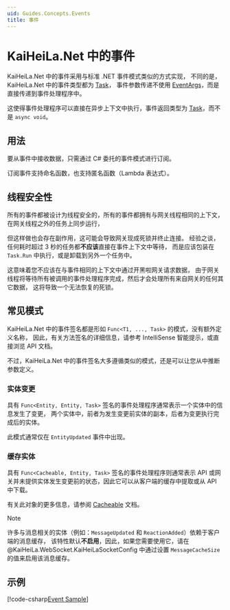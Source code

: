 ```yaml
---
uid: Guides.Concepts.Events
title: 事件
---
```


# KaiHeiLa.Net 中的事件

KaiHeiLa.Net 中的事件采用与标准 .NET 事件模式类似的方式实现，
不同的是，KaiHeiLa.Net 中的事件类型都为 [Task]，
事件参数传递不使用 [EventArgs]，而是直接传递到事件处理程序中。

这使得事件处理程序可以直接在异步上下文中执行，事件返回类型为 
[Task]，而不是 `async void`。

[Task]: https://docs.microsoft.com/dotnet/api/system.threading.tasks.task
[EventArgs]: https://docs.microsoft.com/dotnet/api/system.eventargs

## 用法

要从事件中接收数据，只需通过 C# 委托的事件模式进行订阅。

订阅事件支持命名函数，也支持匿名函数（Lambda 表达式）。

## 线程安全性

所有的事件都被设计为线程安全的，所有的事件都拥有与网关线程相同的上下文，
在网关线程之外的任务上同步运行，

但这样做也会存在副作用，这可能会导致网关现成死锁并终止连接。
经验之谈，任何耗时超过 3 秒的任务都**不应该**直接在事件上下文中等待，
而是应该包装在 `Task.Run` 中执行，或是卸载到另外一个任务中。

这意味着您不应该在与事件相同的上下文中通过开黑啦网关请求数据，
由于网关线程将等待所有被调用的事件处理程序完成，然后才会处理所有来自网关的任何其它数据，
这将导致一个无法恢复的死锁。

## 常见模式

KaiHeiLa.Net 中的事件签名都是形如 `Func<T1, ..., Task>` 的模式，没有额外定义名称，
因此，有关方法签名的详细信息，请参考 IntelliSense 智能提示，或直接浏览 API 文档。

不过，KaiHeiLa.Net 中的事件签名大多遵循类似的模式，还是可以让您从中推断参数定义。

### 实体变更

具有 `Func<Entity, Entity, Task>` 签名的事件处理程序通常表示一个实体中的信息发生了变更，
两个实体中，前者为发生变更前实体的副本，后者为变更执行完成后的实体。

此模式通常仅在 `EntityUpdated` 事件中出现。

### 缓存实体

具有 `Func<Cacheable, Entity, Task>` 签名的事件处理程序则通常表示 API
或网关并未提供实体发生变更前的状态，因此它可以从客户端的缓存中提取或从 API 中下载。

有关此对象的更多信息，请参阅 [Cacheable] 文档。

[Cacheable]: xref:KaiHeiLa.Cacheable`2

> [!NOTE]
> 许多与消息相关的实体（例如：`MessageUpdated` 和 `ReactionAdded`）依赖于客户端的消息缓存，
> 该特性默认**不启用**，因此，如果您需要使用它，请在 @KaiHeiLa.WebSocket.KaiHeiLaSocketConfig
> 中通过设置 `MessageCacheSize` 的值来启用该消息缓存。

## 示例

[!code-csharp[Event Sample](samples/events.cs)]